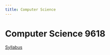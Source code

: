 ```yaml
---
title: Computer Science
---
```


# Computer Science 9618

[Syllabus](https://www.cambridgeinternational.org/Images/636089-2024-2025-syllabus.pdf)
